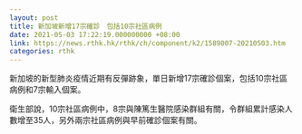 ```yaml
---
layout: post
title: 新加坡新增17宗確診　包括10宗社區病例
date: 2021-05-03 17:22:19.000000000 +08:00
link: https://news.rthk.hk/rthk/ch/component/k2/1589007-20210503.htm
categories: rthk
---
```


新加坡的新型肺炎疫情近期有反彈跡象，單日新增17宗確診個案，包括10宗社區病例和7宗輸入個案。

衛生部說，10宗社區病例中，8宗與陳篤生醫院感染群組有關，令群組累計感染人數增至35人，另外兩宗社區病例與早前確診個案有關。
